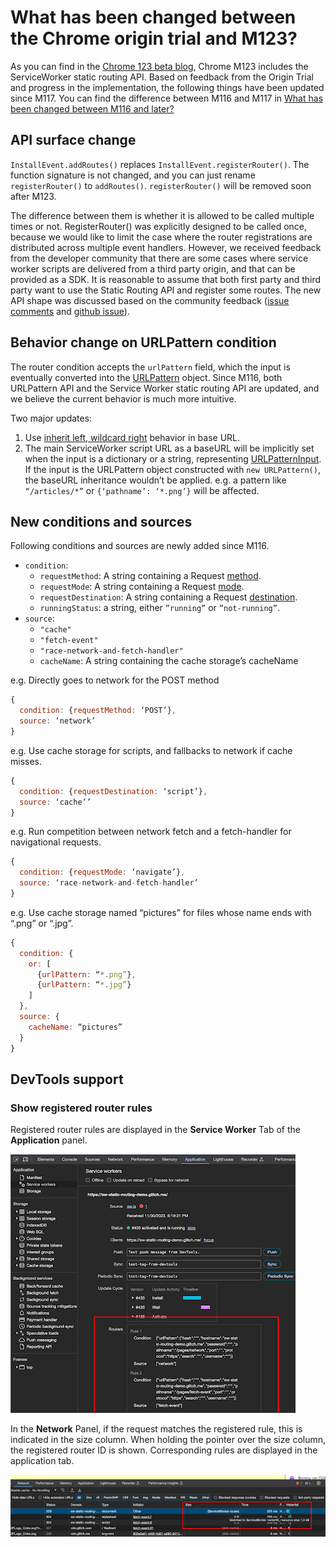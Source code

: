 # What has been changed between the Chrome origin trial and M123?

As you can find in the [Chrome 123 beta blog](https://developer.chrome.com/blog/chrome-123-beta#service_worker_static_routing_api), 
Chrome M123 includes the ServiceWorker static routing API.  Based on feedback from the Origin Trial and progress in the implementation,
the following things have been updated since M117.
You can find the difference between M116 and M117 in [What has been changed between M116 and later?](https://github.com/WICG/service-worker-static-routing-api/blob/main/update-from-chrome-m116.md)

## API surface change

`InstallEvent.addRoutes()` replaces `InstallEvent.registerRouter()`.   The function signature is not changed, and you can just rename `registerRouter()` to
`addRoutes()`.  `registerRouter()` will be removed soon after M123.

The difference between them is whether it is allowed to be called multiple times or not. RegisterRouter() was explicitly designed to be called once,
because we would like to limit the case where the router registrations are distributed across multiple event handlers.  However, we received feedback
from the developer community that there are some cases where service worker scripts are delivered from a third party origin, and that can be provided
as a SDK. It is reasonable to assume that both first party and third party want to use the Static Routing API and register some routes. The new API shape
was discussed based on the community feedback ([issue comments](https://github.com/w3c/ServiceWorker/issues/1373#issuecomment-1667123029) and
[github issue](https://github.com/WICG/service-worker-static-routing-api/issues/10)).

## Behavior change on URLPattern condition

The router condition accepts the `urlPattern` field, which the input is eventually converted into the [URLPattern](https://urlpattern.spec.whatwg.org/)
object.  Since M116, both URLPattern API and the Service Worker static routing API are updated, and we believe the current behavior is much more intuitive.

Two major updates:

  1. Use [inherit left, wildcard right](https://github.com/whatwg/urlpattern/pull/198) behavior in base URL. 
  1. The main ServiceWorker script URL as a baseURL will be implicitly set when the input is a dictionary or a string, representing [URLPatternInput](https://urlpattern.spec.whatwg.org/#typedefdef-urlpatterninput). If the input is the URLPattern object constructed with `new URLPattern()`, the baseURL inheritance wouldn’t be applied. e.g. a pattern like `“/articles/*”` or `{‘pathname’: ‘*.png’}` will be affected.

## New conditions and sources

Following conditions and sources are newly added since M116.

* `condition`: 
  * `requestMethod`: A string containing a Request [method](https://developer.mozilla.org/docs/Web/API/Request/method).
  * `requestMode`: A string containing a Request [mode](https://developer.mozilla.org/docs/Web/API/Request/mode).
  * `requestDestination`: A string containing a Request [destination](https://developer.mozilla.org/docs/Web/API/Request/destination).
  * `runningStatus`: a string, either `”running”` or `”not-running”`.
* `source`: 
  * `"cache"`
  * `"fetch-event"`
  * `"race-network-and-fetch-handler"`
  * `cacheName`: A string containing the cache storage’s cacheName

e.g.
Directly goes to network for the POST method
```js
{
  condition: {requestMethod: ‘POST’},
  source: ‘network’
}
```

e.g.
Use cache storage for scripts, and fallbacks to network if cache misses.
```js
{
  condition: {requestDestination: ‘script’},
  source: ‘cache’’
}
```

e.g.
Run competition between network fetch and a fetch-handler for navigational requests.
```js
{
  condition: {requestMode: ‘navigate’},
  source: ‘race-network-and-fetch-handler’
}
```

e.g.
Use cache storage named “pictures” for files whose name ends with “.png” or “.jpg”.
```js
{
  condition: {
    or: [
      {urlPattern: “*.png”},
      {urlPattern: “*.jpg”}
    ]
  },
  source: {
    cacheName: “pictures”
  }
}
```

## DevTools support

### Show registered router rules

Registered router rules are displayed in the **Service Worker** Tab of the **Application** panel.

![DevTools Application Panel](devtools-application-panel.png "DevTools: Application panel")

In the **Network** Panel, if the request matches the registered rule, this is indicated in the size column.
When holding the pointer over the size column, the registered router ID is shown.  Corresponding rules are displayed in the application tab.

![Devtools Network Panel](devtools-network-panel.png "DevTools: Network panel")
